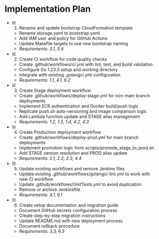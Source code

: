 # Implementation Plan

- [x] 1. Rename and update bootstrap CloudFormation template
  - Rename storage.yaml to bootstrap.yaml
  - Add IAM user and policy for GitHub Actions
  - Update Makefile targets to use new bootstrap naming
  - _Requirements: 3.1, 5.4_

- [x] 2. Create CI workflow for code quality checks
  - Create .github/workflows/ci.yml with lint, test, and build validation
  - Configure Go 1.23.3 setup and working directory
  - Integrate with existing .golangci.yml configuration
  - _Requirements: 1.1, 4.1, 6.2_

- [x] 3. Create Stage deployment workflow
  - Create .github/workflows/deploy-stage.yml for non-main branch deployments
  - Implement ECR authentication and Docker build/push logic
  - Replicate push.sh auto-versioning and image comparison logic
  - Add Lambda function update and STAGE alias management
  - _Requirements: 1.2, 1.3, 1.4, 4.2, 4.3_

- [x] 4. Create Production deployment workflow
  - Create .github/workflows/deploy-prod.yml for main branch deployments
  - Implement promotion logic from scripts/promote_stage_to_prod.sh
  - Add STAGE version resolution and PROD alias update
  - _Requirements: 2.1, 2.2, 2.3, 4.4_

- [x] 5. Update existing workflows and remove Jenkins files
  - Update existing .github/workflows/golangci-lint.yml to work with new CI workflow
  - Update .github/workflows/UnitTests.yml to avoid duplication
  - Remove or archive Jenkinsfile
  - _Requirements: 4.1, 6.1_

- [x] 6. Create setup documentation and migration guide
  - Document GitHub secrets configuration process
  - Create step-by-step migration instructions
  - Update README.md with new deployment process
  - Document rollback procedure
  - _Requirements: 3.3, 6.3_